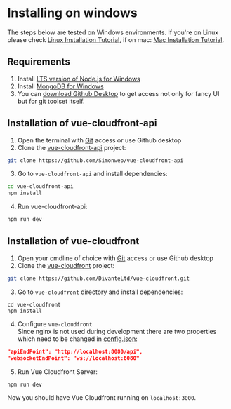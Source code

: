 # Installing on windows
The steps below are tested on Windows environments.
If you're on Linux please check [Linux Installation Tutorial](https://github.com/Simonwep/vue-cloudfront/docs/installation/linux.md),
if on mac: [Mac Installation Tutorial](https://github.com/Simonwep/vue-cloudfront/docs/installation/mac.md).

## Requirements

1. Install [LTS version of Node.js for Windows](https://nodejs.org/en/download/)
2. Install [MongoDB for Windows](https://www.mongodb.com/download-center/community)
3. You can [download Github Desktop](https://desktop.github.com/) to get access not only for fancy UI but for git toolset itself.

## Installation of vue-cloudfront-api

1. Open the terminal with [Git](https://git-scm.com/download/win) access or use Github desktop
2. Clone the [vue-cloudfront-api](https://github.com/Simonwep/vue-cloudfront-api) project:

```bash
git clone https://github.com/Simonwep/vue-cloudfront-api
```

3. Go to `vue-cloudfront-api` and install dependencies:

```bash
cd vue-cloudfront-api
npm install
```

4. Run vue-cloudfront-api:

```bash
npm run dev
```

## Installation of vue-cloudfront

1. Open your cmdline of choice with [Git](https://git-scm.com/download/win) access or use Github desktop
2. Clone the [vue-cloudfront](https://github.com/Simonwep/vue-cloudfront) project:

```bash
git clone https://github.com/DivanteLtd/vue-cloudfront.git
```

3. Go to `vue-cloudfront` directory and install dependencies:

```
cd vue-cloudfront
npm install
```

4. Configure `vue-cloudfront`  
Since nginx is not used during development there are two properties which need to be changed in [config.json](https://github.com/Simonwep/vue-cloudfront/blob/master/config/config.json):
```json
"apiEndPoint": "http://localhost:8080/api",
"websocketEndPoint": "ws://localhost:8080"
```

5. Run Vue Cloudfront Server:

```bash
npm run dev
```

Now you should have Vue Cloudfront running on `localhost:3000`.

